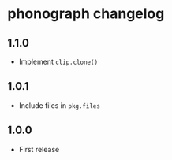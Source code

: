 # phonograph changelog

## 1.1.0

* Implement `clip.clone()`

## 1.0.1

* Include files in `pkg.files`

## 1.0.0

* First release
